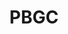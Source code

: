 ---
# This topic lives at
# https://digital.gov/topics/pbgc

slug: "pbgc"

# Topic Title
title: "PBGC"

# description — keep it short and clear
summary: ""


# Weight
weight: 1

# For more information on managing topics,
# see https://github.com/GSA/digitalgov.gov/wiki
---